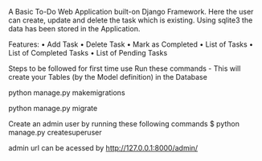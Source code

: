 A Basic To-Do Web Application built-on Django Framework. Here the user can create, update and delete the task which is existing. Using sqlite3 the data has been stored in the Application.

Features:
    • Add Task
    • Delete Task
    • Mark as Completed
    • List of Tasks
    • List of Completed Tasks
    • List of Pending Tasks


Steps to be followed for first time use
Run these commands - This will create your Tables (by the Model definition) in the Database

python manage.py makemigrations

python manage.py migrate



Create an admin user by running these following commands
$ python manage.py createsuperuser

admin url can be acessed by http://127.0.0.1:8000/admin/

